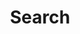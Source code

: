 ---
title: "Search" # in any language you want
layout: "search" # necessary for search
# url: "/archive"
# description: "Description for Search"
summary: "search"
placeholder: "write something"
---